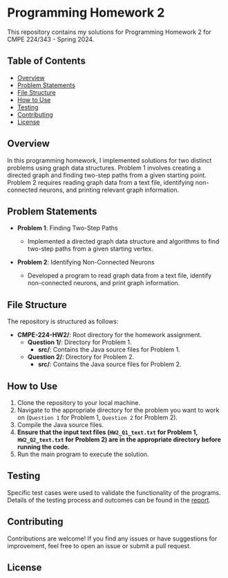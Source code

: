 # Programming Homework 2

This repository contains my solutions for Programming Homework 2 for CMPE 224/343 - Spring 2024.

## Table of Contents

- [Overview](#overview)
- [Problem Statements](#problem-statements)
- [File Structure](#file-structure)
- [How to Use](#how-to-use)
- [Testing](#testing)
- [Contributing](#contributing)
- [License](#license)

## Overview

In this programming homework, I implemented solutions for two distinct problems using graph data structures. Problem 1 involves creating a directed graph and finding two-step paths from a given starting point. Problem 2 requires reading graph data from a text file, identifying non-connected neurons, and printing relevant graph information.

## Problem Statements

- **Problem 1**: Finding Two-Step Paths
  - Implemented a directed graph data structure and algorithms to find two-step paths from a given starting vertex.
  
- **Problem 2**: Identifying Non-Connected Neurons
  - Developed a program to read graph data from a text file, identify non-connected neurons, and print graph information.

## File Structure

The repository is structured as follows:


- **CMPE-224-HW2/**: Root directory for the homework assignment.
  - **Question 1/**: Directory for Problem 1.
    - **src/**: Contains the Java source files for Problem 1.
  - **Question 2/**: Directory for Problem 2.
    - **src/**: Contains the Java source files for Problem 2.

## How to Use

1. Clone the repository to your local machine.
2. Navigate to the appropriate directory for the problem you want to work on (`Question 1` for Problem 1, `Question 2` for Problem 2).
3. Compile the Java source files.
4. **Ensure that the input text files (`HW2_Q1_text.txt` for Problem 1, `HW2_Q2_text.txt` for Problem 2) are in the appropriate directory before running the code.**
5. Run the main program to execute the solution.

## Testing

Specific test cases were used to validate the functionality of the programs. Details of the testing process and outcomes can be found in the [report](report.pdf).

## Contributing

Contributions are welcome! If you find any issues or have suggestions for improvement, feel free to open an issue or submit a pull request.

## License




